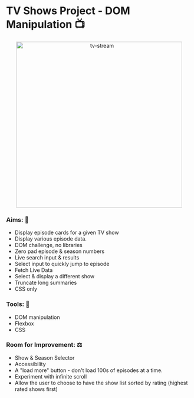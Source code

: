 # TV Shows Project - DOM Manipulation :tv:

<p align="center">
  <img width="450" src="https://i.ibb.co/P4vbpzT/tv-stream.png" alt="tv-stream">
</p>

### Aims: :dart:

- Display episode cards for a given TV show
- Display various episode data. 
- DOM challenge, no libraries 
- Zero pad episode & season numbers
- Live search input & results
- Select input to quickly jump to episode 
- Fetch Live Data 
- Select & display a different show 
- Truncate long summaries
- CSS only  

### Tools: :toolbox:

 - DOM manipulation
 - Flexbox
 - CSS 
 
### Room for Improvement: :balance_scale:

- Show & Season Selector 
- Accessibility
- A "load more" button - don't load 100s of episodes at a time.
- Experiment with infinite scroll
- Allow the user to choose to have the show list sorted by rating (highest rated shows first)


